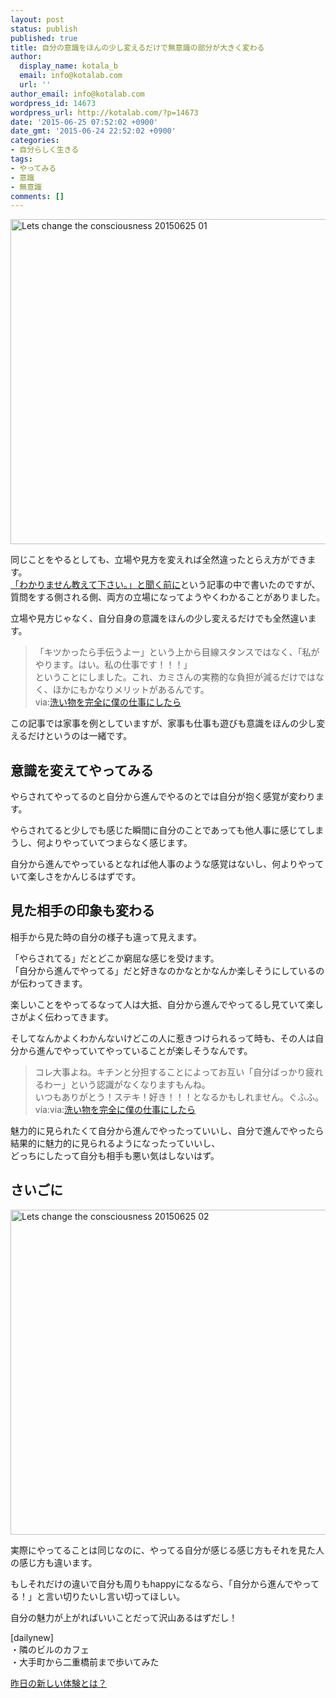 ```yaml
---
layout: post
status: publish
published: true
title: 自分の意識をほんの少し変えるだけで無意識の部分が大きく変わる
author:
  display_name: kotala_b
  email: info@kotalab.com
  url: ''
author_email: info@kotalab.com
wordpress_id: 14673
wordpress_url: http://kotalab.com/?p=14673
date: '2015-06-25 07:52:02 +0900'
date_gmt: '2015-06-24 22:52:02 +0900'
categories:
- 自分らしく生きる
tags:
- やってみる
- 意識
- 無意識
comments: []
---
```

<p><img src="http://kotalab.com/wp-content/uploads/2015/06/lets-change-the-consciousness_20150625_01.jpg" alt="Lets change the consciousness 20150625 01" width="780" height ="520" class="aligncenter size-large" /></p>
<p>同じことをやるとしても、立場や見方を変えれば全然違ったとらえ方ができます。<br />
<a href="http://kotalab.com/explained-before-it-is-heard">「わかりません教えて下さい。」と聞く前に</a>という記事の中で書いたのですが、質問をする側される側、両方の立場になってようやくわかることがありました。</p>
<p>立場や見方じゃなく、自分自身の意識をほんの少し変えるだけでも全然違います。</p>
<blockquote><p>「キツかったら手伝うよー」という<span class="b">上から目線スタンス</span>ではなく、「私がやります。はい。私の仕事です！！！」<br />
ということにしました。これ、カミさんの実務的な負担が減るだけではなく、ほかにもかなりメリットがあるんです。<br />
via:<a href="http://kentaro-jp.com/archives/7337" target="_blank">洗い物を完全に僕の仕事にしたら</a></p>
</blockquote>
<p>この記事では家事を例としていますが、家事も仕事も遊びも意識をほんの少し変えるだけというのは一緒です。</p>
<p><!--more--></p>
<h2>意識を変えてやってみる</h2>
<p>やらされてやってるのと自分から進んでやるのとでは自分が抱く感覚が変わります。</p>
<p>やらされてると少しでも感じた瞬間に自分のことであっても他人事に感じてしまうし、何よりやっていてつまらなく感じます。</p>
<p>自分から進んでやっているとなれば他人事のような感覚はないし、何よりやっていて楽しさをかんじるはずです。</p>
<h2>見た相手の印象も変わる</h2>
<p>相手から見た時の自分の様子も違って見えます。</p>
<p>「やらされてる」だとどこか窮屈な感じを受けます。<br />
「自分から進んでやってる」だと好きなのかなとかなんか楽しそうにしているのが伝わってきます。</p>
<p>楽しいことをやってるなって人は大抵、自分から進んでやってるし見ていて楽しさがよく伝わってきます。</p>
<p>そしてなんかよくわかんないけどこの人に惹きつけられるって時も、その人は自分から進んでやっていてやっていることが楽しそうなんです。</p>
<blockquote><p>コレ大事よね。キチンと分担することによってお互い「自分ばっかり疲れるわー」という認識がなくなりますもんね。<br />
いつもありがとう！ステキ！好き！！！となるかもしれません。ぐふふ。<br />
via:via:<a href="http://kentaro-jp.com/archives/7337" target="_blank">洗い物を完全に僕の仕事にしたら</a></p>
</blockquote>
<p>魅力的に見られたくて自分から進んでやったっていいし、自分で進んでやったら結果的に魅力的に見られるようになったっていいし、<br />
どっちにしたって自分も相手も悪い気はしないはず。</p>
<h2>さいごに</h2>
<p><img src="http://kotalab.com/wp-content/uploads/2015/06/lets-change-the-consciousness_20150625_02.jpg" alt="Lets change the consciousness 20150625 02" width="780" height ="520" class="aligncenter size-large" /></p>
<p>実際にやってることは同じなのに、やってる自分が感じる感じ方もそれを見た人の感じ方も違います。</p>
<p>もしそれだけの違いで自分も周りもhappyになるなら、「自分から進んでやってる！」と言い切りたいし言い切ってほしい。</p>
<p>自分の魅力が上がればいいことだって沢山あるはずだし！</p>
<p>[dailynew]<br />
・隣のビルのカフェ<br />
・大手町から二重橋前まで歩いてみた</p>
<p><a href="http://kotalab.com/lets-start-1day1new" title="昨日の新しい体験とは？">昨日の新しい体験とは？</a></p>
<div class="clear"></div>
